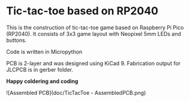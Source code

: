 # Tic-tac-toe based on RP2040
This is the construction of tic-tac-toe game based on Raspberry Pi Pico (RP2040). It consists of 3x3 game layout with Neopixel 5mm LEDs and buttons.

Code is written in Micropython

PCB is 2-layer and was designed using KiCad 9. Fabrication output for JLCPCB is in gerber folder.

**Happy coldering and coding**

![Assembled PCB](doc/TicTacToe - AssembledPCB.png)